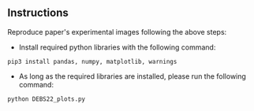 ## Instructions 
Reproduce paper's experimental images following the above steps: <br>
* Install required python libraries with the following command:
```
pip3 install pandas, numpy, matplotlib, warnings
```
* As long as the required libraries are installed, please run the following command: 
```
python DEBS22_plots.py
```
